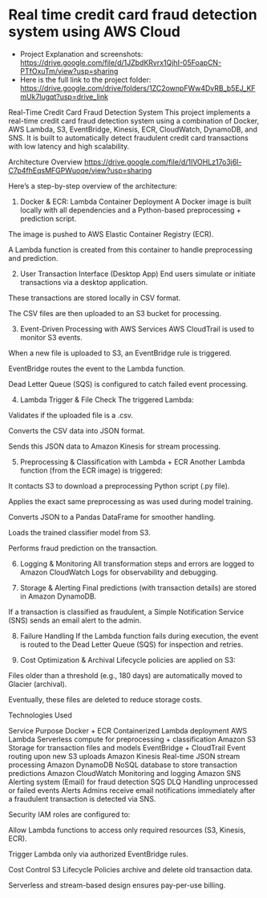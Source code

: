 # Real time credit card fraud detection system using AWS Cloud
* Project Explanation and screenshots: https://drive.google.com/file/d/1JZbdKRvrx1QjhI-05FoapCN-PTfOxuTm/view?usp=sharing
* Here is the full link to the project folder: https://drive.google.com/drive/folders/1ZC2ownpFWw4DvRB_b5EJ_KFmUk7lugqt?usp=drive_link


Real-Time Credit Card Fraud Detection System
This project implements a real-time credit card fraud detection system using a combination of Docker, AWS Lambda, S3, EventBridge, Kinesis, ECR, CloudWatch, DynamoDB, and SNS. It is built to automatically detect fraudulent credit card transactions with low latency and high scalability.

Architecture Overview
https://drive.google.com/file/d/1IVOHLz17o3j6l-C7p4fhEqsMFGPWuoqe/view?usp=sharing

Here’s a step-by-step overview of the architecture:

1. Docker & ECR: Lambda Container Deployment
A Docker image is built locally with all dependencies and a Python-based preprocessing + prediction script.

The image is pushed to AWS Elastic Container Registry (ECR).

A Lambda function is created from this container to handle preprocessing and prediction.

2. User Transaction Interface (Desktop App)
End users simulate or initiate transactions via a desktop application.

These transactions are stored locally in CSV format.

The CSV files are then uploaded to an S3 bucket for processing.

3. Event-Driven Processing with AWS Services
AWS CloudTrail is used to monitor S3 events.

When a new file is uploaded to S3, an EventBridge rule is triggered.

EventBridge routes the event to the Lambda function.

Dead Letter Queue (SQS) is configured to catch failed event processing.

4. Lambda Trigger & File Check
The triggered Lambda:

Validates if the uploaded file is a .csv.

Converts the CSV data into JSON format.

Sends this JSON data to Amazon Kinesis for stream processing.

5. Preprocessing & Classification with Lambda + ECR
Another Lambda function (from the ECR image) is triggered:

It contacts S3 to download a preprocessing Python script (.py file).

Applies the exact same preprocessing as was used during model training.

Converts JSON to a Pandas DataFrame for smoother handling.

Loads the trained classifier model from S3.

Performs fraud prediction on the transaction.

6. Logging & Monitoring
All transformation steps and errors are logged to Amazon CloudWatch Logs for observability and debugging.

7. Storage & Alerting
Final predictions (with transaction details) are stored in Amazon DynamoDB.

If a transaction is classified as fraudulent, a Simple Notification Service (SNS) sends an email alert to the admin.

8. Failure Handling
If the Lambda function fails during execution, the event is routed to the Dead Letter Queue (SQS) for inspection and retries.

9. Cost Optimization & Archival
Lifecycle policies are applied on S3:

Files older than a threshold (e.g., 180 days) are automatically moved to Glacier (archival).

Eventually, these files are deleted to reduce storage costs.

Technologies Used

Service	Purpose
Docker + ECR	Containerized Lambda deployment
AWS Lambda	Serverless compute for preprocessing + classification
Amazon S3	Storage for transaction files and models
EventBridge + CloudTrail	Event routing upon new S3 uploads
Amazon Kinesis	Real-time JSON stream processing
Amazon DynamoDB	NoSQL database to store transaction predictions
Amazon CloudWatch	Monitoring and logging
Amazon SNS	Alerting system (Email) for fraud detection
SQS DLQ	Handling unprocessed or failed events
Alerts
Admins receive email notifications immediately after a fraudulent transaction is detected via SNS.

Security
IAM roles are configured to:

Allow Lambda functions to access only required resources (S3, Kinesis, ECR).

Trigger Lambda only via authorized EventBridge rules.

Cost Control
S3 Lifecycle Policies archive and delete old transaction data.

Serverless and stream-based design ensures pay-per-use billing.
